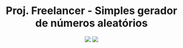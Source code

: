 <h1 align="center"> Proj. Freelancer - Simples gerador de números aleatórios </h1>

<p align="center">
<img src="https://img.shields.io/badge/version-2.0-green)"/>
<img src="https://img.shields.io/badge/status-finished-green)"/>
</p>


